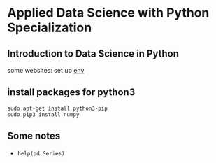 # Applied Data Science with Python Specialization

## Introduction to Data Science in Python

some websites: set up [env](https://www.coursera.org/learn/python-data-analysis/resources/0dhYG)

## install packages for python3
```
sudo apt-get install python3-pip
sudo pip3 install numpy
```
## Some notes
+ `help(pd.Series)`

